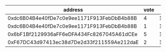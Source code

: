 address|vote|timestamp|signature
---|---|---|---
0xdc6B04B4e40fDe7c0e9ee1171F913FebDbB4b88B|4|1615297535|0xa3253d4fe36d57dd0d642f529a789bff62f3798116145102a2343c365d313bc3444010fcbad2c211be067146f2ca9aa13719a83091f6ef277b61fd01b1ef93041c
0xdc6B04B4e40fDe7c0e9ee1171F913FebDbB4b88B|1|1615297566|0x4a91fd641da88ecbcdad9b05ad78d2e34ac6b1b4457e0d1f806b61ff350b6b026e54ebdd346e10de5a43b12c2debc0e98f1601922a672801bffd8aa76e58a9d91b
0x6bF1Bf2129936aFF6eDFA434Fc8267045A61dCEe|5|1615297584|0x81f39f8a67e464e163806293ff72f4f7d25fa75fa016ab77d3d5b30c71704163692f15a4e555aa724d9ffcea531aeeecd65109486c18ec75054ace0a7abb46061c
0xF67DC43d97413ec38d7De2d33f211559Ae212daE|2|1615297708|0x6b02e3b547f502061b252f92b2b83e2b764105de468c216d591ff282fc4be48d6d43c8bcd5af6f6b872fc7b4adf95b5d536ba98e2338c91fb55c77deb83d76e11b
